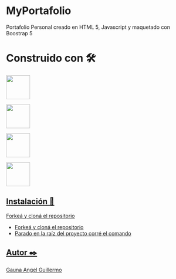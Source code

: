 # MyPortafolio

Portafolio Personal creado en HTML 5, Javascript y maquetado con Boostrap 5

# Construido con 🛠️

<p align="left"> 
    <a href="https://www.php.net/" target="_blank"> <img src="https://cdn.jsdelivr.net/gh/devicons/devicon/icons/html5/html5-original-wordmark.svg"  width="65" height="65"/> 
</p>
  
<p align="left"> 
    <a href="https://www.php.net/" target="_blank"> <img src="https://cdn.jsdelivr.net/gh/devicons/devicon/icons/javascript/javascript-original.svg" width="65" height="65"/> 
</p>
    
 <p align="left"> 
    <a href="https://www.php.net/" target="_blank"> <img src="https://cdn.jsdelivr.net/gh/devicons/devicon/icons/bootstrap/bootstrap-plain-wordmark.svg" width="65" height="65"/> 
</p>
   
<p align="left"> 
    <a href="https://www.php.net/" target="_blank"> <img src="https://cdn.jsdelivr.net/gh/devicons/devicon/icons/css3/css3-original-wordmark.svg" width="65" height="65"/> 
</p>


## Instalación 🔧

Forkeá y cloná el repositorio

- Forkeá y cloná el repositorio
- Parado en la raíz del proyecto corré el comando

## Autor ✒️

  Gauna Angel Guillermo
